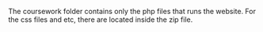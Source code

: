The coursework folder contains only the php files that runs the website. For the css files and etc, there are located inside the zip file.
